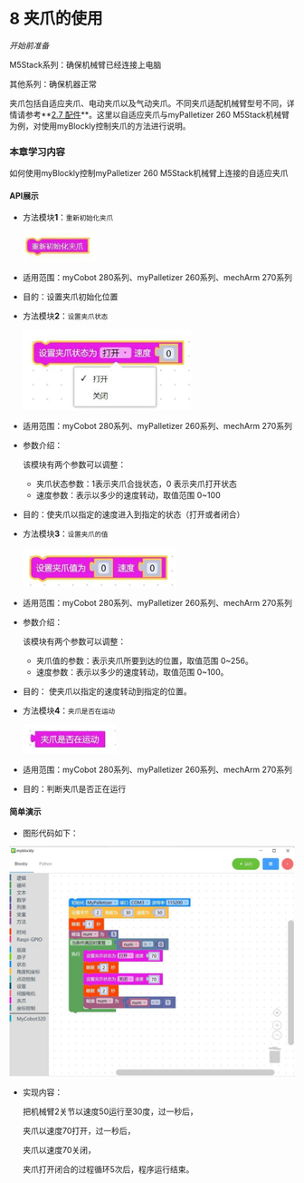 # 8 夹爪的使用

<i>开始前准备</i>

M5Stack系列：确保机械臂已经连接上电脑

其他系列：确保机器正常

夹爪包括自适应夹爪、电动夹爪以及气动夹爪。不同夹爪适配机械臂型号不同，详情请参考**[2.7 配件](https://docs.elephantrobotics.com/docs/gitbook/2-serialproduct/2.7-accessories/2.7-accessories.html)**。这里以自适应夹爪与myPalletizer 260 M5Stack机械臂为例，对使用myBlockly控制夹爪的方法进行说明。

### 本章学习内容

如何使用myBlockly控制myPalletizer 260 M5Stack机械臂上连接的自适应夹爪

#### API展示

+ 方法模块**1**：`重新初始化夹爪`

  <img src="../../../../resource\3-FunctionsAndApplications\6.developmentGuide\myBlocklyAndUlFlow\init-jaw/重新初始化夹爪.jpg" style="zoom: 80%;" />

+ 适用范围：myCobot 280系列、myPalletizer 260系列、mechArm 270系列

+ 目的：设置夹爪初始化位置



- 方法模块**2**：`设置夹爪状态`

  <img src="../../../../resource\3-FunctionsAndApplications\6.developmentGuide\myBlocklyAndUlFlow\init-jaw/设置夹爪状态.jpg" style="zoom: 67%;" />

* 适用范围：myCobot 280系列、myPalletizer 260系列、mechArm 270系列

- 参数介绍：

  该模块有两个参数可以调整：

  * 夹爪状态参数：1表示夹爪合拢状态，0 表示夹爪打开状态
  * 速度参数：表示以多少的速度转动，取值范围 0~100

- 目的：使夹爪以指定的速度进入到指定的状态（打开或者闭合）

  

- 方法模块**3**：`设置夹爪的值`

  <img src="../../../../resource\3-FunctionsAndApplications\6.developmentGuide\myBlocklyAndUlFlow\init-jaw/设置夹爪的值.jpg" style="zoom: 67%;" />

- 适用范围：myCobot 280系列、myPalletizer 260系列、mechArm 270系列

- 参数介绍：

  该模块有两个参数可以调整：

  * 夹爪值的参数：表示夹爪所要到达的位置，取值范围 0~256。
  * 速度参数：表示以多少的速度转动，取值范围 0~100。

* 目的： 使夹爪以指定的速度转动到指定的位置。



* 方法模块**4**：`夹爪是否在运动`

  <img src="../../../../resource\3-FunctionsAndApplications\6.developmentGuide\myBlocklyAndUlFlow\init-jaw/夹爪是否在运动.jpg" style="zoom: 67%;" />

* 适用范围：myCobot 280系列、myPalletizer 260系列、mechArm 270系列

* 目的：判断夹爪是否正在运行

#### 简单演示

* 图形代码如下：

<img src="../../../../resource\3-FunctionsAndApplications\6.developmentGuide\myBlocklyAndUlFlow\init-jaw/夹爪demo.jpg" style="zoom: 50%;" />



* 实现内容：

  把机械臂2关节以速度50运行至30度，过一秒后，

  夹爪以速度70打开，过一秒后，

  夹爪以速度70关闭，

  夹爪打开闭合的过程循环5次后，程序运行结束。
